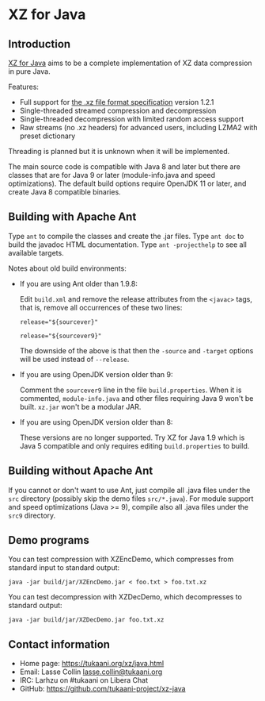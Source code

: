 
XZ for Java
===========

Introduction
------------

  [XZ for Java](<https://tukaani.org/xz/java.html>) aims to be
  a complete implementation of XZ data compression in pure Java.

  Features:
   * Full support for [the .xz file format specification](
     <https://tukaani.org/xz/format.html>) version 1.2.1
   * Single-threaded streamed compression and decompression
   * Single-threaded decompression with limited random access support
   * Raw streams (no .xz headers) for advanced users, including LZMA2
     with preset dictionary

  Threading is planned but it is unknown when it will be implemented.

  The main source code is compatible with Java 8 and later but there
  are classes that are for Java 9 or later (module-info.java and
  speed optimizations). The default build options require OpenJDK 11
  or later, and create Java 8 compatible binaries.

Building with Apache Ant
------------------------

  Type `ant` to compile the classes and create the .jar files.
  Type `ant doc` to build the javadoc HTML documentation.
  Type `ant -projecthelp` to see all available targets.

  Notes about old build environments:

  * If you are using Ant older than 1.9.8:

    Edit `build.xml` and remove the release attributes from the
    `<javac>` tags, that is, remove all occurrences of these two lines:

        release="${sourcever}"

        release="${sourcever9}"

    The downside of the above is that then the `-source` and `-target`
    options will be used instead of `--release`.

  * If you are using OpenJDK version older than 9:

    Comment the `sourcever9` line in the file `build.properties`.
    When it is commented, `module-info.java` and other files
    requiring Java 9 won't be built. `xz.jar` won't be a modular JAR.

  * If you are using OpenJDK version older than 8:

    These versions are no longer supported. Try XZ for Java 1.9
    which is Java 5 compatible and only requires editing
    `build.properties` to build.

Building without Apache Ant
---------------------------

  If you cannot or don't want to use Ant, just compile all .java files
  under the `src` directory (possibly skip the demo files `src/*.java`).
  For module support and speed optimizations (Java >= 9), compile also
  all .java files under the `src9` directory.

Demo programs
-------------

  You can test compression with XZEncDemo, which compresses from
  standard input to standard output:

    java -jar build/jar/XZEncDemo.jar < foo.txt > foo.txt.xz

  You can test decompression with XZDecDemo, which decompresses to
  standard output:

    java -jar build/jar/XZDecDemo.jar foo.txt.xz

Contact information
-------------------

  * Home page: <https://tukaani.org/xz/java.html>
  * Email: Lasse Collin <lasse.collin@tukaani.org>
  * IRC: Larhzu on #tukaani on Libera Chat
  * GitHub: <https://github.com/tukaani-project/xz-java>


